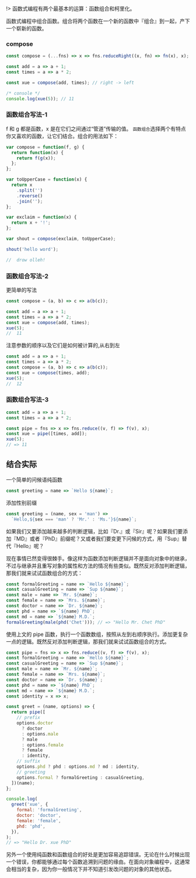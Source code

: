 !> 函数式编程有两个最基本的运算：函数组合和柯里化。

函数式编程中组合函数。组合将两个函数在一个新的函数中『组合』到一起，产下一个崭新的函数。

### compose

```javascript
const compose = (...fns) => x => fns.reduceRight((x, fn) => fn(x), x);
```

```javascript
const add = a => a + 1;
const times = a => a * 2;

const xue = compose(add, times); // right -> left

/* console */
console.log(xue(5)); // 11
```

### 函数组合写法-1

f 和 g 都是函数，x 是在它们之间通过“管道”传输的值。
`函数组合`选择两个有特点你又喜欢的函数，让它们结合。组合的用法如下：

```javascript
var compose = function(f, g) {
  return function(x) {
    return f(g(x));
  };
};

var toUpperCase = function(x) {
  return x
    .split('')
    .reverse()
    .join('');
};

var exclaim = function(x) {
  return x + '!';
};

var shout = compose(exclaim, toUpperCase);

shout('hello word');

//  drow olleh!
```

### 函数组合写法-2

更简单的写法

```javascript
const compose = (a, b) => c => a(b(c));

const add = a => a + 1;
const times = a => a * 2;
const xue = compose(add, times);
xue(5);
//  11
```

注意参数的顺序以及它们是如何被计算的,从右到左

```javascript
const add = a => a + 1;
const times = a => a * 2;
const compose = (a, b) => c => a(b(c));
const xue = compose(times, add);
xue(5);
//  12
```

### 函数组合写法-3

```javascript
const add = a => a + 1;
const times = a => a * 2;

const pipe = fns => x => fns.reduce((v, f) => f(v), x);
const xue = pipe([times, add]);
xue(5);
// => 11
```

## 结合实际

一个简单的问候语纯函数

```javascript
const greeting = name => `Hello ${name}`;
```

添加性别前缀

```javascript
const greeting = (name, sex = 'man') =>
  `Hello,${sex === 'man' ? 'Mr.' : 'Ms.'}${name}`;
```

如果我们又要添加越来越多的判断逻辑，比如『Dr.』或『Sir』呢？如果我们要添加『MD』或者『PhD』前缀呢？又或者我们要变更下问候的方式，用『Sup』替代『Hello』呢？

现在事情已然变得很棘手。像这样为函数添加判断逻辑并不是面向对象中的继承，不过与继承并且重写对象的属性和方法的情况有些类似。既然反对添加判断逻辑，那我们就来试试函数组合的方式：

```javascript
const formalGreeting = name => `Hello ${name}`;
const casualGreeting = name => `Sup ${name}`;
const male = name => `Mr. ${name}`;
const female = name => `Mrs. ${name}`;
const doctor = name => `Dr. ${name}`;
const phd = name => `${name} PhD`;
const md = name => `${name} M.D.`;
formalGreeting(male(phd('Chet'))); // => "Hello Mr. Chet PhD"
```

使用上文的 pipe 函数，执行一个函数数组，按照从左到右顺序执行。添加更复杂一点的逻辑。既然反对添加判断逻辑，那我们就来试试函数组合的方式。

```javascript
const pipe = fns => x => fns.reduce((v, f) => f(v), x);
const formalGreeting = name => `Hello ${name}`;
const casualGreeting = name => `Sup ${name}`;
const male = name => `Mr. ${name}`;
const female = name => `Mrs. ${name}`;
const doctor = name => `Dr. ${name}`;
const phd = name => `${name} PhD`;
const md = name => `${name} M.D.`;
const identity = x => x;

const greet = (name, options) => {
  return pipe([
    // prefix
    options.doctor
      ? doctor
      : options.male
      ? male
      : options.female
      ? female
      : identity,
    // suffix
    options.phd ? phd : options.md ? md : identity,
    // greeting
    options.formal ? formalGreeting : casualGreeting,
  ])(name);
};

console.log(
  greet('xue', {
    formal: 'formalGreeting',
    doctor: 'doctor',
    female: 'female',
    phd: 'phd',
  }),
);
// => "Hello Dr. xue PhD"
```

另外一个使用纯函数和函数组合的好处是更加容易追踪错误。无论在什么时候出现一个错误，你都能够通过每个函数追溯到问题的缘由。在面向对象编程中，这通常会相当的复杂，因为你一般情况下并不知道引发改问题的对象的其他状态。
